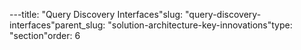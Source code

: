 ---title: "Query  Discovery Interfaces"slug: "query-discovery-interfaces"parent_slug: "solution-architecture-key-innovations"type: "section"order: 6
